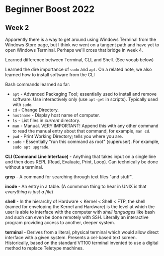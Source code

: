 # Beginner Boost 2022

## Week 2

Apparently there is a way to get around using Windows Terminal from the Windows Store page, but I think we went on a tangent path and have yet to open Windows Terminal.
Perhaps we'll cross that bridge in week 4.

Learned difference between Terminal, CLI, and Shell. (See vocab below)

Learned the dire importance of `sudo` and `apt`. On a related note, we also learned how to install software from the CLI 

Bash commands learned so far:

* `apt` - Advanced Packaging Tool; essentially used to install and remove software. Use interactively only (use `apt-get` in scripts). Typically used with `sudo`.
* `cd` - Change Directory.
* `hostname` - Display host name of computer.
* `ls` - List files in *current* directory.
* `man` - Manual. VERY IMPORTANT! Append this with any other command to read the manual entry about that command, for example, `man cd`.
* `pwd` - Print Working Directory; tells you where you are.
* `sudo` - Essentially "run this command as root" (superuser). For example, `sudo apt upgrade`.

**CLI (Command Line Interface)** - Anything that takes input on a single line and then does REPL (Read, Evaluate, Print, Loop). Can technically be done without a terminal.

**grep** - A command for searching through text files "and stuff".

**inode** - An entry in a table. (A commmon thing to hear in UNIX is that *everything is just a file*)

**shell** - In the hierarchy of Hardware < Kernel < Shell < FTP, the shell (named for enveloping the Kernel and Hardware) is the level at which the user is able to 
interface with the computer with *shell languages* like bash and such can even be done remotely with SSH. Literally an interactive program providing access to another,
deeper system.

**terminal** - Derives from a literal, physical terminal which would allow direct interface with a given system. Presents a cel-based text screen. Historically, based
on the standard VT100 terminal invented to use a digital method to replace Teletype machines.
